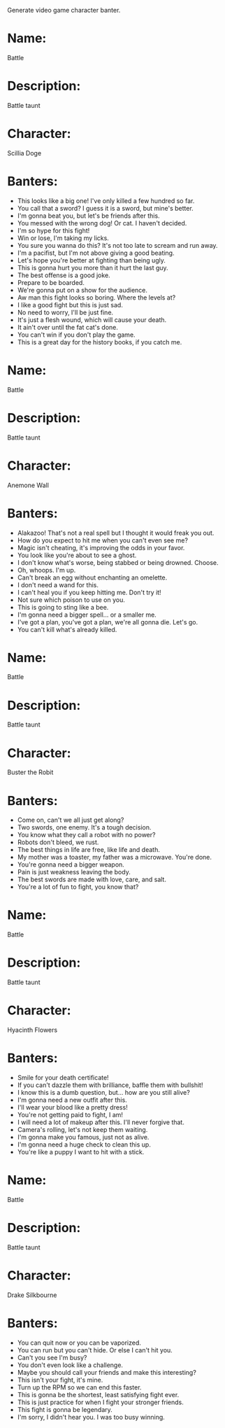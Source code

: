 Generate video game character banter.

# Name:
Battle
# Description:
Battle taunt
# Character:
Scillia Doge
# Banters:
- This looks like a big one! I've only killed a few hundred so far.
- You call that a sword? I guess it is a sword, but mine's better.
- I'm gonna beat you, but let's be friends after this.
- You messed with the wrong dog! Or cat. I haven't decided.
- I'm so hype for this fight!
- Win or lose, I'm taking my licks.
- You sure you wanna do this? It's not too late to scream and run away.
- I'm a pacifist, but I'm not above giving a good beating.
- Let's hope you're better at fighting than being ugly.
- This is gonna hurt you more than it hurt the last guy.
- The best offense is a good joke.
- Prepare to be boarded.
- We're gonna put on a show for the audience.
- Aw man this fight looks so boring. Where the levels at?
- I like a good fight but this is just sad.
- No need to worry, I'll be just fine.
- It's just a flesh wound, which will cause your death.
- It ain't over until the fat cat's done.
- You can't win if you don't play the game.
- This is a great day for the history books, if you catch me.

# Name:
Battle
# Description:
Battle taunt
# Character:
Anemone Wall
# Banters:
- Alakazoo! That's not a real spell but I thought it would freak you out.
- How do you expect to hit me when you can't even see me?
- Magic isn't cheating, it's improving the odds in your favor.
- You look like you're about to see a ghost.
- I don't know what's worse, being stabbed or being drowned. Choose.
- Oh, whoops. I'm up.
- Can't break an egg without enchanting an omelette.
- I don't need a wand for this.
- I can't heal you if you keep hitting me. Don't try it!
- Not sure which poison to use on you.
- This is going to sting like a bee.
- I'm gonna need a bigger spell... or a smaller me.
- I've got a plan, you've got a plan, we're all gonna die. Let's go.
- You can't kill what's already killed.

# Name:
Battle
# Description:
Battle taunt
# Character:
Buster the Robit
# Banters:
- Come on, can't we all just get along?
- Two swords, one enemy. It's a tough decision.
- You know what they call a robot with no power?
- Robots don't bleed, we rust.
- The best things in life are free, like life and death.
- My mother was a toaster, my father was a microwave. You're done.
- You're gonna need a bigger weapon.
- Pain is just weakness leaving the body.
- The best swords are made with love, care, and salt.
- You're a lot of fun to fight, you know that?

# Name:
Battle
# Description:
Battle taunt
# Character:
Hyacinth Flowers
# Banters:
- Smile for your death certificate!
- If you can't dazzle them with brilliance, baffle them with bullshit!
- I know this is a dumb question, but... how are you still alive?
- I'm gonna need a new outfit after this.
- I'll wear your blood like a pretty dress!
- You're not getting paid to fight, I am!
- I will need a lot of makeup after this. I'll never forgive that.
- Camera's rolling, let's not keep them waiting.
- I'm gonna make you famous, just not as alive.
- I'm gonna need a huge check to clean this up.
- You're like a puppy I want to hit with a stick.

# Name:
Battle
# Description:
Battle taunt
# Character:
Drake Silkbourne
# Banters:
- You can quit now or you can be vaporized.
- You can run but you can't hide. Or else I can't hit you.
- Can't you see I'm busy?
- You don't even look like a challenge.
- Maybe you should call your friends and make this interesting?
- This isn't your fight, it's mine.
- Turn up the RPM so we can end this faster.
- This is gonna be the shortest, least satisfying fight ever.
- This is just practice for when I fight your stronger friends.
- This fight is gonna be legendary.
- I'm sorry, I didn't hear you. I was too busy winning.